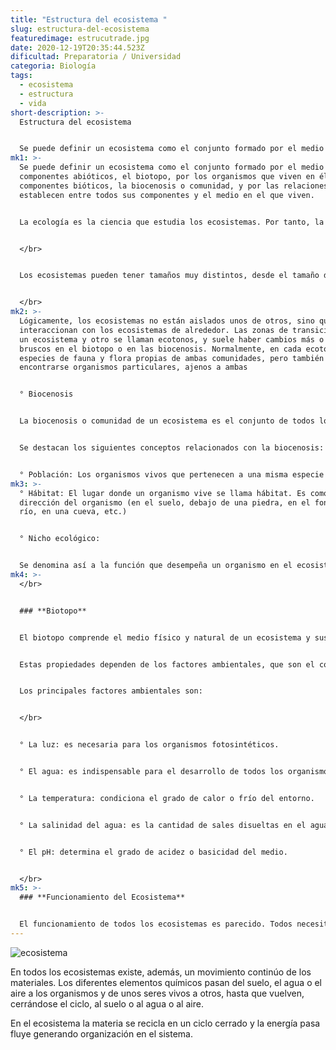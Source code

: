 ```yaml
---
title: "Estructura del ecosistema "
slug: estructura-del-ecosistema
featuredimage: estrucutrade.jpg
date: 2020-12-19T20:35:44.523Z
dificultad: Preparatoria / Universidad
categoria: Biología
tags:
  - ecosistema
  - estructura
  - vida
short-description: >-
  Estructura del ecosistema 


  Se puede definir un ecosistema como el conjunto formado por el medio físico componentes abióticos, el biotopo
mk1: >-
  Se puede definir un ecosistema como el conjunto formado por el medio físico
  componentes abióticos, el biotopo, por los organismos que viven en él
  componentes bióticos, la biocenosis o comunidad, y por las relaciones que se
  establecen entre todos sus componentes y el medio en el que viven.


  La ecología es la ciencia que estudia los ecosistemas. Por tanto, la ecología estudia las relaciones de los organismos entre sí y con el medio en el que habitan.


  </br>


  Los ecosistemas pueden tener tamaños muy distintos, desde el tamaño de un tronco en descomposición, al de una charca, o el de un bosque, una isla, el océano, o la exosfera, que es el ecosistema que abarca todo el planeta.


  </br>
mk2: >-
  Lógicamente, los ecosistemas no están aislados unos de otros, sino que
  interaccionan con los ecosistemas de alrededor. Las zonas de transición entre
  un ecosistema y otro se llaman ecotonos, y suele haber cambios más o menos
  bruscos en el biotopo o en las biocenosis. Normalmente, en cada ecotono viven
  especies de fauna y flora propias de ambas comunidades, pero también pueden
  encontrarse organismos particulares, ajenos a ambas


  ° Biocenosis


  La biocenosis o comunidad de un ecosistema es el conjunto de todos los organismos vivos que viven en el biotopo, entre los que se establecen determinadas relaciones.


  Se destacan los siguientes conceptos relacionados con la biocenosis:


  ° Población: Los organismos vivos que pertenecen a una misma especie se denomina población. Como en un ecosistema existe normalmente un determinado número de especies, tanto vegetales como animales, en el ecosistema existen diferentes poblaciones de organismos.
mk3: >-
  ° Hábitat: El lugar donde un organismo vive se llama hábitat. Es como saber la
  dirección del organismo (en el suelo, debajo de una piedra, en el fondo de un
  río, en una cueva, etc.)


  ° Nicho ecológico:


  Se denomina así a la función que desempeña un organismo en el ecosistema. Es como saber la profesión del organismo (es un depredador, un comedor de semillas, un descomponedor de materia muerta, etc.)
mk4: >-
  </br>


  ### **Biotopo**


  El biotopo comprende el medio físico y natural de un ecosistema y sus propiedades físico-químicas.


  Estas propiedades dependen de los factores ambientales, que son el conjunto de condiciones físicas y químicas que influyen en la vida de los seres vivos del ecosistema.


  Los principales factores ambientales son:


  </br>


  ° La luz: es necesaria para los organismos fotosintéticos.


  ° El agua: es indispensable para el desarrollo de todos los organismos.


  ° La temperatura: condiciona el grado de calor o frío del entorno.


  ° La salinidad del agua: es la cantidad de sales disueltas en el agua.


  ° El pH: determina el grado de acidez o basicidad del medio.


  </br>
mk5: >-
  ### **Funcionamiento del Ecosistema**


  El funcionamiento de todos los ecosistemas es parecido. Todos necesitan una fuente de energía que, fluyendo a través de los distintos componentes del ecosistema, mantiene la vida y moviliza el agua, los minerales y otros componentes físicos del ecosistema. La fuente primera y principal de energía es el sol.
---
```



![ecosistema](/assets/ecosisteaa.jpg "ecosistema")



En todos los ecosistemas existe, además, un movimiento continúo de los materiales. Los diferentes elementos químicos pasan del suelo, el agua o el aire a los organismos y de unos seres vivos a otros, hasta que vuelven, cerrándose el ciclo, al suelo o al agua o al aire.

En el ecosistema la materia se recicla en un ciclo cerrado y la energía pasa  fluye generando organización en el sistema.